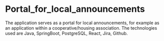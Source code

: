 # Portal_for_local_announcements
The application serves as a portal for local announcements, for example as an application within a cooperative/housing association. The technologies used are Java, SpringBoot, PostgreSQL, React, Jira, Github. 
